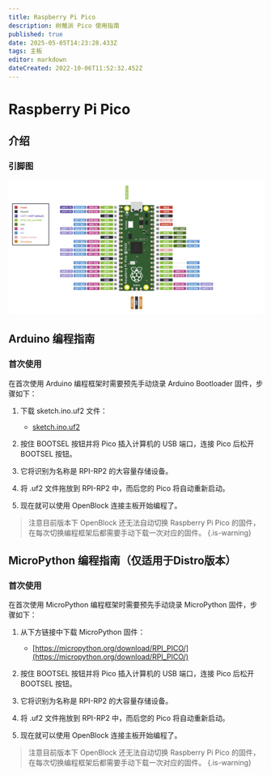 ```yaml
---
title: Raspberry Pi Pico
description: 树莓派 Pico 使用指南
published: true
date: 2025-05-05T14:23:28.433Z
tags: 主板
editor: markdown
dateCreated: 2022-10-06T11:52:32.452Z
---
```


# Raspberry Pi Pico

## 介绍

### 引脚图

![pico.png](/general-hardware-guidelines/boards/raspberry-pi-pico/pico.png)

## Arduino 编程指南

### 首次使用

在首次使用 Arduino 编程框架时需要预先手动烧录 Arduino Bootloader 固件，步骤如下：

1. 下载 sketch.ino.uf2 文件：

	- [sketch.ino.uf2](/general-hardware-guidelines/boards/raspberry-pi-pico/sketch.ino.uf2)
  
2. 按住 BOOTSEL 按钮并将 Pico 插入计算机的 USB 端口，连接 Pico 后松开 BOOTSEL 按钮。
3. 它将识别为名称是 RPI-RP2 的大容量存储设备。
4. 将 .uf2 文件拖放到 RPI-RP2 中，而后您的 Pico 将自动重新启动。
5. 现在就可以使用 OpenBlock 连接主板开始编程了。

> 注意目前版本下 OpenBlock 还无法自动切换 Raspberry Pi Pico 的固件，在每次切换编程框架后都需要手动下载一次对应的固件。
{.is-warning}


## MicroPython 编程指南（仅适用于Distro版本）

### 首次使用

在首次使用 MicroPython 编程框架时需要预先手动烧录 MicroPython 固件，步骤如下：

1. 从下方链接中下载 MicroPython 固件：

	- [https://micropython.org/download/RPI_PICO/](https://micropython.org/download/RPI_PICO/)
  
2. 按住 BOOTSEL 按钮并将 Pico 插入计算机的 USB 端口，连接 Pico 后松开 BOOTSEL 按钮。
3. 它将识别为名称是 RPI-RP2 的大容量存储设备。
4. 将 .uf2 文件拖放到 RPI-RP2 中，而后您的 Pico 将自动重新启动。
5. 现在就可以使用 OpenBlock 连接主板开始编程了。

> 注意目前版本下 OpenBlock 还无法自动切换 Raspberry Pi Pico 的固件，在每次切换编程框架后都需要手动下载一次对应的固件。
{.is-warning}